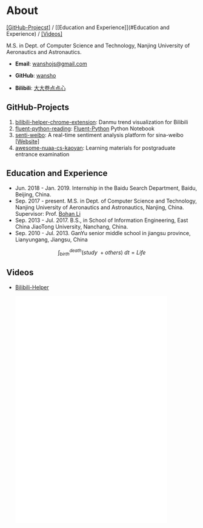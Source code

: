 # About

[[GitHub-Projecst]](#GitHub-Projects) / [[Education and Experience]](#Education and Experience) / [[Videos]](#Videos)

M.S. in Dept. of Computer Science and Technology, Nanjing University of Aeronautics and Astronautics. 

* **Email**: [wanshojs@gmail.com](mailto:wanshojs@gmail.com)

* **GitHub**: [wansho](<https://github.com/wansho>)

* **Bilibili**: [大大卷点点心](https://space.bilibili.com/72195837) 


## GitHub-Projects

1. [bilibili-helper-chrome-extension](https://github.com/wansho/bilibili-helper-chrome-extension>): Danmu trend visualization for Bilibili
2. [fluent-python-reading](https://github.com/wansho/fluent-python-reading>): [Fluent-Python](https://book.douban.com/subject/26278021/>) Python Notebook
3. [senti-weibo](https://github.com/wansho/senti-weibo): A real-time sentiment analysis platform for sina-weibo [[Website]](http://sentiweibo.top/)
4. [awesome-nuaa-cs-kaoyan](https://github.com/wansho/awesome-nuaa-cs-kaoyan): Learning materials for postgraduate entrance examination

## Education and Experience

- Jun. 2018 - Jan. 2019. Internship in the Baidu Search Department, Baidu, Beijing, China.
- Sep. 2017 - present. M.S. in Dept. of Computer Science and Technology, Nanjing University of Aeronautics and Astronautics, Nanjing, China. Supervisor: Prof. [Bohan Li](<http://gsmis.nuaa.edu.cn/gmis/xkjsb/yjsdsfc.aspx?id=16005>)
- Sep. 2013 - Jul. 2017. B.S., in School of Information Engineering, East China JiaoTong University, Nanchang, China.
- Sep. 2010 - Jul. 2013. GanYu senior middle school in jiangsu province, Lianyungang, Jiangsu, China

$$
\int_{birth}^{death}(study\ + others)\ dt = Life
$$

## Videos

* [Bilibili-Helper](https://github.com/wansho/bilibili-helper-chrome-extension>)

  <iframe height="600" width="400" src="//player.bilibili.com/player.html?aid=52592361&cid=92036134&page=1" scrolling="no" border="0" frameborder="no" framespacing="0" allowfullscreen="true"> </iframe>




